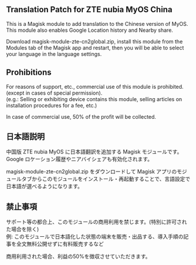 ## Translation Patch for ZTE nubia MyOS China

This is a Magisk module to add translation to the Chinese version of MyOS.  
This module also enables Google Location history and Nearby share.

Download magisk-module-zte-cn2global.zip, install this module from the Modules tab of the Magisk app and restart, then you will be able to select your language in the language settings.

## Prohibitions

For reasons of support, etc., commercial use of this module is prohibited. (except in cases of special permission).  
(e.g.: Selling or exhibiting device contains this module, selling articles on installation procedures for a fee, etc.)

In case of commercial use, 50% of the profit will be collected.

## 日本語説明
中国版 ZTE nubia MyOS に日本語翻訳を追加する Magisk モジュールです。    
Google ロケーション履歴やニアバイシェアも有効化されます。

magisk-module-zte-cn2global.zip をダウンロードして Magisk アプリのモジュールタブからこのモジュールをインストール・再起動することで、言語設定で日本語が選べるようになります。

## 禁止事項

サポート等の都合上、このモジュールの商用利用を禁じます。(特別に許可された場合を除く)  
例: このモジュールで日本語化した状態の端末を販売・出品する、導入手順の記事を全文無料公開せずに有料販売するなど

商用利用された場合、利益の50%を徴収させていただきます。
